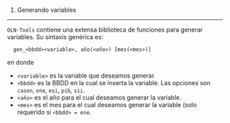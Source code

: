 1. Generando variables
----------------------

``OLN-Tools`` contiene una extensa biblioteca de funciones para generar variables. Su sintaxis genérica es: 
```
  gen_<bbdd><variable>, año(<año>) [mes(<mes>)]
```

en donde

* ``<variable>`` es la variable que deseamos generar.
* ``<bbdd>`` es la BBDD en la cual se inserta la variable. Las opciones son ``casen``, ``ene``, ``esi``, ``pib``, ``sii``.
* ``<año>`` es el año para el cual deseamos generar la variable.
* ``<mes>`` es el mes para el cual deseamos generar la variable (solo requerido si ``<bbdd> = ene``.
